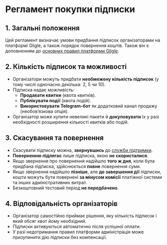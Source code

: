 # Регламент покупки підписки

## 1. Загальні положення
Цей регламент визначає умови придбання підписок організаторами на платформі Gligle, а також порядок повернення коштів.
Також він є доповненням до [основних правил платформи Gligle](/docs/legal/general-rules.md).

## 2. Кількість підписок та можливості
- Організатори можуть придбати **необмежену кількість підписок** (у тому числі одночасно декілька: 2, 5 чи 10).
- Підписка надає можливість:
    - **Продавати квитки** (квота квитків).
    - **Публікувати події** (квота подій).
    - **Використовувати Telegram-бот** як додатковий канал продажу (необов’язкова опція).
- Організатор може купити невеликі пакети й **докуповувати** їх у разі необхідності розширення кількості квитків або подій.

## 3. Скасування та повернення
- Скасувати підписку можна, **звернувшись** до [служби підтримки](/docs/organizer/support).
- **Поверненню підлягає** лише підписка, якою **не скористалися**.
- Якщо звернення про повернення надійшло **того ж дня**, коли була придбана підписка, здійснюється **повне** повернення суми.
- Якщо звернення надійшло **пізніше**, але **до завершення дії** підписки, кошти можуть бути повернені **за мінусом комісії** платіжної системи та інших адміністративних витрат.
- Безкоштовний тестовий період **не передбачено**.

## 4. Відповідальність організаторів
- Організатор самостійно приймає рішення, яку кількість підписок і який обсяг квот йому необхідний.
- Підписки активуються автоматично після успішної оплати.
- У разі недотримання правил платформи адміністрація може призупинити дію підписки без компенсації.

